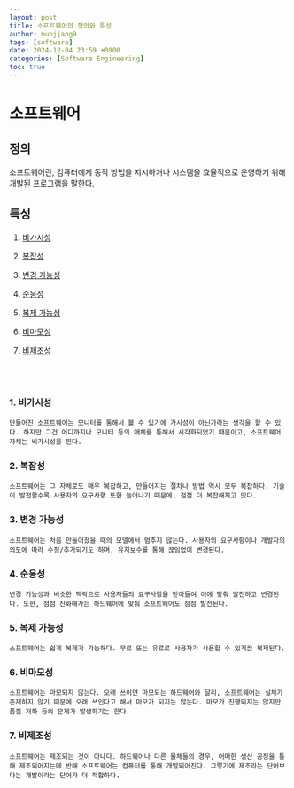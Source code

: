 ```yaml
---
layout: post
title: 소프트웨어의 정의와 특성
author: munjjang9
tags: [software]
date: 2024-12-04 23:59 +0900
categories: [Software Engineering]
toc: true
---
```


# 소프트웨어

## 정의

소프트웨어란, 컴퓨터에게 동작 방법을 지시하거나 시스템을 효율적으로 운영하기 위해 개발된 프로그램을 말한다. 

## 특성

1. [비가시성]()

2. [복잡성]()

3. [변경 가능성]()

4. [순응성]()

5. [복제 가능성]()

6. [비마모성]()

7. [비제조성]()

<br>
<br>

### 1. 비가시성

    만들어진 소프트웨어는 모니터를 통해서 볼 수 있기에 가시성이 아닌가라는 생각을 할 수 있다. 하지만 그건 어디까지나 모니터 등의 매체를 통해서 시각화되었기 때문이고, 소프트웨어 자체는 비가시성을 띈다.

### 2. 복잡성

    소프트웨어는 그 자체로도 매우 복잡하고, 만들어지는 절차나 방법 역시 모두 복잡하다. 기술이 발전할수록 사용자의 요구사항 또한 늘어나기 때문에, 점점 더 복잡해지고 있다.

### 3. 변경 가능성

    소프트웨어는 처음 만들어졌을 때의 모델에서 멈추지 않는다. 사용자의 요구사항이나 개발자의 의도에 따라 수정/추가되기도 하며, 유지보수를 통해 끊임없이 변경된다.

### 4. 순응성

    변경 가능성과 비슷한 맥락으로 사용자들의 요구사항을 받아들여 이에 맞춰 발전하고 변경된다. 또한, 점점 진화해가는 하드웨어에 맞춰 소프트웨어도 점점 발전된다.

### 5. 복제 가능성

    소프트웨어는 쉽게 복제가 가능하다. 무료 또는 유료로 사용자가 사용할 수 있게끔 복제된다.

### 6. 비마모성

    소프트웨어는 마모되지 않는다. 오래 쓰이면 마모되는 하드웨어와 달리, 소프트웨어는 실체가 존재하지 않기 때문에 오래 쓰인다고 해서 마모가 되지는 않는다. 마모가 진행되지는 않지만 품질 저하 등의 문제가 발생하기는 한다.

### 7. 비제조성

    소프트웨어는 제조되는 것이 아니다. 하드웨어나 다른 물체들의 경우, 어떠한 생산 공정을 통해 제조되어지는데 반해 소프트웨어는 컴퓨터를 통해 개발되어진다. 그렇기에 제조라는 단어보다는 개발이라는 단어가 더 적합하다.


